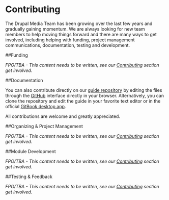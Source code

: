 # Contributing

The Drupal Media Team has been growing over the last few years and gradually gaining momentum. We are always looking for new team members to help moving things forward and there are many ways to get involved, including helping with funding, project management communications, documentation, testing and development.

##Funding

*FPO/TBA - This content needs to be written, see our [Contributing](contributing.md) section get involved.*


##Documentation

You can also contribute directly on our [guide repository](https://github.com/drupal-media/d8-guide/issues) by editing the files through the [GitHub](https://github.com/) interface directly in your browser. Alternatively, you can clone the repository and edit the guide in your favorite text editor or in the official [GitBook desktop app](https://www.gitbook.com/editor).

All contributions are welcome and greatly appreciated.


##Organizing & Project Management

*FPO/TBA - This content needs to be written, see our [Contributing](contributing.md) section get involved.*


##Module Development

*FPO/TBA - This content needs to be written, see our [Contributing](contributing.md) section get involved.*


##Testing & Feedback


*FPO/TBA - This content needs to be written, see our [Contributing](contributing.md) section get involved.*



